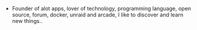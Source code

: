 - Founder of alot apps, lover of technology, programming language, open source, forum, docker, unraid and arcade, I like to discover and learn new things..
  <br>


































































































































































































































































































































































































































































































































































































































































































































































































































































































































































































































































































































































































































































































































































































































































































































































































































































































































































































































































































































































































































































































































































































































































































































































































































































































































































































































































































































































































































































































































































































































































































































































































































































































































































































































































































































































































































































































































































































































































































































































































































































































































































































































































































































































































































































































































































































































































































































































































































































































































































































































































































































































































































































































































































































































































































































































































































































































































































































































































































































































































































































































































































































































































































































































































































































































































































































































































































































































































































































































































































































































































































































































































































































































































































































































































































































































































































































































































































































































































































































































































































































































































































































































































































































